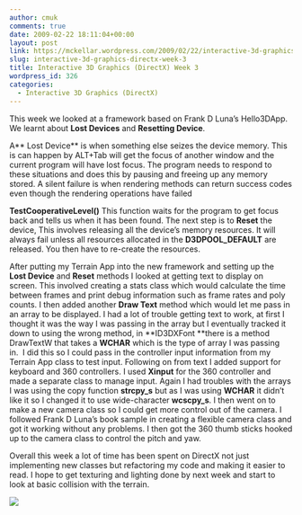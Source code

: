 ```yaml
---
author: cmuk
comments: true
date: 2009-02-22 18:11:04+00:00
layout: post
link: https://mckellar.wordpress.com/2009/02/22/interactive-3d-graphics-directx-week-3/
slug: interactive-3d-graphics-directx-week-3
title: Interactive 3D Graphics (DirectX) Week 3
wordpress_id: 326
categories:
  - Interactive 3D Graphics (DirectX)
---
```


This week we looked at a framework based on Frank D Luna’s Hello3DApp. We learnt about **Lost Devices** and **Resetting Device**.

A** Lost Device** is when something else seizes the device memory. This is can happen by ALT+Tab will get the focus of another window and the current program will have lost focus. The program needs to respond to these situations and does this by pausing and freeing up any memory stored. A silent failure is when rendering methods can return success codes even though the rendering operations have failed

**TestCooperativeLevel()**
This function waits for the program to get focus back and tells us when it has been found.
The next step is to **Reset** the device, This involves releasing all the device’s memory resources. It will always fail unless all resources allocated in the **D3DPOOL_DEFAULT** are released. You then have to re-create the resources.

After putting my Terrain App into the new framework and setting up the **Lost Device** and **Reset** methods I looked at getting text to display on screen. This involved creating a stats class which would calculate the time between frames and print debug information such as frame rates and poly counts. I then added another **Draw Text** method which would let me pass in an array to be displayed. I had a lot of trouble getting text to work, at first I thought it was the way I was passing in the array but I eventually tracked it down to using the wrong method, in **ID3DXFont **there is a method DrawTextW that takes a **WCHAR** which is the type of array I was passing in.  I did this so I could pass in the controller input information from my Terrain App class to test input. Following on from text I added support for keyboard and 360 controllers. I used **Xinput** for the 360 controller and made a separate class to manage input. Again I had troubles with the arrays I was using the copy function **strcpy_s** but as I was using **WCHAR** it didn’t like it so I changed it to use wide-character **wcscpy_s**. I then went on to make a new camera class so I could get more control out of the camera. I followed Frank D Luna’s book sample in creating a flexible camera class and got it working without any problems. I then got the 360 thumb sticks hooked up to the camera class to control the pitch and yaw.

Overall this week a lot of time has been spent on DirectX not just implementing new classes but refactoring my code and making it easier to read. I hope to get texturing and lighting done by next week and start to look at basic collision with the terrain.

[![](https://mckellar.files.wordpress.com/2011/04/textdebug1.png)](https://mckellar.files.wordpress.com/2011/04/textdebug1.png)

